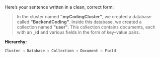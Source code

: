 Here’s your sentence written in a clean, correct form:

> In the cluster named **"myCodingCluster"**, we created a database called **"BackendCoding"**. Inside this database, we created a collection named **"user"**. This collection contains documents, each with an **_id** and various fields in the form of key–value pairs.

**Hierarchy:**

```
Cluster → Database → Collection → Document → Field

```
